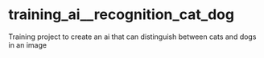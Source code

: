 # training_ai__recognition_cat_dog
Training project to create an ai that can distinguish between cats and dogs in an image
